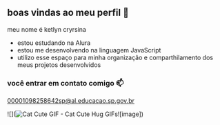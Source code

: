 ## boas vindas ao meu perfil 💙

meu nome é ketlyn cryrsina

- estou estudando na Alura
- estou me desenvolvendo na linguagem JavaScript
- utilizo esse espaço para minha organização e comparthilamento dos meus projetos desenvolvidos

### você entrar em contato comigo 📫

00001098258642sp@al.educacao.sp.gov.br

![](<img src="https://media1.tenor.com/m/LRDMe1QpqFYAAAAC/cat-cute.gif" alt="Cat Cute GIF - Cat Cute Hug GIFs"/>![image])


